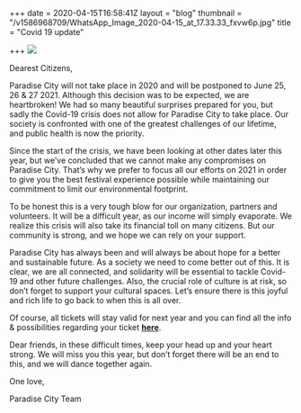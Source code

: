 +++
date = 2020-04-15T16:58:41Z
layout = "blog"
thumbnail = "/v1586968709/WhatsApp_Image_2020-04-15_at_17.33.33_fxvw6p.jpg"
title = "Covid 19 update"

+++
![](https://res.cloudinary.com/dxswtxauo/image/upload/w_1000/f_auto/v1586968709/WhatsApp_Image_2020-04-15_at_17.33.33_fxvw6p.jpg)

Dearest Citizens,

Paradise City will not take place in 2020 and will be postponed to June 25, 26 & 27 2021. Although this decision was to be expected, we are heartbroken! We had so many beautiful surprises prepared for you, but sadly the Covid-19 crisis does not allow for Paradise City to take place. Our society is confronted with one of the greatest challenges of our lifetime, and public health is now the priority.

Since the start of the crisis, we have been looking at other dates later this year, but we’ve concluded that we cannot make any compromises on Paradise City. That’s why we prefer to focus all our efforts on 2021 in order to give you the best festival experience possible while maintaining our commitment to limit our environmental footprint.

To be honest this is a very tough blow for our organization, partners and volunteers. It will be a difficult year, as our income will simply evaporate. We realize this crisis will also take its financial toll on many citizens. But our community is strong, and we hope we can rely on your support.

Paradise City has always been and will always be about hope for a better and sustainable future. As a society we need to come better out of this. It is clear, we are all connected, and solidarity will be essential to tackle Covid-19 and other future challenges. Also, the crucial role of culture is at risk, so don’t forget to support your cultural spaces. Let’s ensure there is this joyful and rich life to go back to when this is all over.

Of course, all tickets will stay valid for next year and you can find all the info & possibilities regarding your ticket [**here**](https://paradisecity.be/covid-19-update/).

Dear friends, in these difficult times, keep your head up and your heart strong. We will miss you this year, but don’t forget there will be an end to this, and we will dance together again.

  
One love,

Paradise City Team